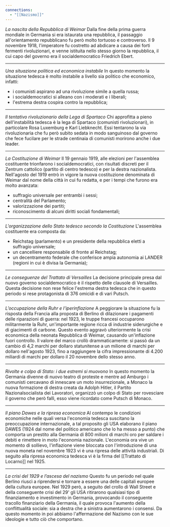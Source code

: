 ```yaml
---
connections:
  - "[[Nazismo]]"
---
```

*La nascita della Repubblica di Weimar*
Dalla fine della prima guerra mondiale in Germania si era istaurata una repubblica, il passaggio all'orientamento repubblicano fu però molto tortuoso e controverso. Il 9 novembre 1918, l'imperatore fu costretto ad abdicare a causa dei forti fermenti rivoluzionari, e venne istituita nello stesso giorno la repubblica, il cui capo del governo era il socialdemocratico Friedrich Ebert. 

---

*Una situazione politica ed economica instabile*
In questo momento la situazione tedesca è molto instabile a livello sia politico che economico, infatti:

- i comunisti aspirano ad una rivoluzione simile a quella russa;
- i socialdemocratici si alleano con i moderati e i liberali;
- l'estrema destra cospira contro la repubblica;

---

*Il tentativo rivoluzionario della Lega di Spartaco*
Chi approfitta a pieno dell'instabilità tedesca è la lega di Spartaco (comunisti rivoluzionari), in particolare Rosa Luxemburg e Karl Liebknecht. Essi tentarono la via rivoluzionaria che fu però subito sedata in modo sanguinoso dal governo che fece fucilare per le strade centinaia di comunisti morirono anche i due leader.

---

*La Costituzione di Weimar*
Il 19 gennaio 1919, alle elezioni per l'assemblea costituente trionfarono i socialdemocratici, con risultati discreti per il Zentrum cattolico (partito di centro tedesco) e per la destra nazionalista. Nell'agosto del 1919 entrò in vigore la nuova costituzione denominata di Weimar dal nome della città in cui fu redatta, e per i tempi che furono era molto avanzata:

- suffragio universale per entrambi i sessi;
- centralità del Parlamento;
- valorizzazione dei partiti;
- riconoscimento di alcuni diritti sociali fondamentali;

---

*L'organizzazione dello Stato tedesco secondo la Costituzione*
L'assemblea costituente era composta da:

- Reichstag (parlamento) e un presidente della repubblica eletti a suffragio universale;
- un cancelliere responsabile di fronte al Reichstag;
- un decentramento federale che conferisce ampia autonomia ai LANDER (regioni in cui è divisa la Germania);

---

*Le conseguenze del Trattato di Versailles*
La decisione principale presa dal nuovo governo socialdemocratico è il rispetto delle clausole di Versailles. Questa decisione non rese felice l'estrema destra tedesca che in questo periodo si rese protagonista di 376 omicidi e di vari Putsch.

---

*L’occupazione della Ruhr e l’iperinflazione*
A peggiorare la situazione fu la risposta della Francia alla proposta di Berlino di dilazionare i pagamenti delle riparazioni di guerra: nel 1923, le truppe francesi occuparono militarmente la Ruhr, un'importante regione ricca di industrie siderurgiche e di giacimenti di carbone. Questo evento aggravò ulteriormente la crisi economica della neonata Repubblica di Weimar, causando un'inflazione fuori controllo. Il valore del marco crollò drammaticamente: si passò da un cambio di 4,2 marchi per dollaro statunitense a un milione di marchi per dollaro nell'agosto 1923, fino a raggiungere la cifra impressionante di 4.200 miliardi di marchi per dollaro il 20 novembre dello stesso anno.

---

*Rivolte e colpo di Stato: i due estremi si muovono*
In questo momento la Germania divenne di nuovo teatro di proteste e mentre ad Amburgo i comunisti cercavano di innescare un moto insurrezionale, a Monaco la nuova formazione di destra creata da Adolph Hitler, il Partito Nazionalsocialista dei Lavoratori, organizzò un colpo di Stato per rovesciare il governo che però fallì, esso viene ricordato come Putsch di Monaco.

---

*Il piano Dawes e la ripresa economica*
Al contempo le condizioni economiche nelle quali versa l'economia tedesca suscitano la preoccupazione internazionale, a tal proposito gli USA elaborano il piano DAWES (1924 dal nome del politico americano che lo ha messo a punto) che comporta un prestito alla Germania di 800 milioni di marchi oro per saldare i debiti e rimettere in moto l'economia nazionale. L'economia ora vive un momento di sollievo, l'inflazione viene bloccata con l'introduzione di una nuova moneta nel novembre 1923 vi è una ripresa delle attività industriali. Di seguito alla ripresa economica tedesca vi è la firma del [[Trattato di Locarno]] nel 1925.

---

*La crisi del 1929 e l’ascesa del nazismo*
Questo fu un periodo nel quale Berlino riuscì a riprendersi e tornare a essere una delle capitali europee della cultura europee. Nel 1929 però, a seguito del crollo di Wall Street e della conseguente crisi del 29' gli USA ritirarono qualsiasi tipo di finanziamento e investimento in Germania, provocando il conseguente tracollo finanziario della Germania, il quale provoca l'aumento della conflittualità sociale: sia a destra che a sinistra aumentarono i consensi. Da questo momento in poi abbiamo l'affermazione del Nazismo con le sue ideologie e tutto ciò che comportano.